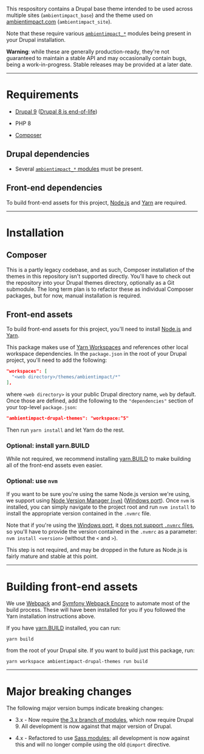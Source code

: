 This respository contains a Drupal base theme intended to be used across
multiple sites (```ambientimpact_base```) and the theme used on
[ambientimpact.com](https://ambientimpact.com/) (```ambientimpact_site```).

Note that these require various
[```ambientimpact_*```](https://gitlab.com/Ambient.Impact/drupal-modules)
modules being present in your Drupal installation.

**Warning**: while these are generally production-ready, they're not guaranteed
to maintain a stable API and may occasionally contain bugs, being a
work-in-progress. Stable releases may be provided at a later date.

----

# Requirements

* [Drupal 9](https://www.drupal.org/download) ([Drupal 8 is end-of-life](https://www.drupal.org/psa-2021-11-30))

* PHP 8

* [Composer](https://getcomposer.org/)

## Drupal dependencies

* Several [```ambientimpact_*``` modules](https://github.com/Ambient-Impact/drupal-modules) must be present.

## Front-end dependencies

To build front-end assets for this project, [Node.js](https://nodejs.org/) and
[Yarn](https://yarnpkg.com/) are required.

----

# Installation

## Composer

This is a partly legacy codebase, and as such, Composer installation of the
themes in this repository isn't supported directly. You'll have to check out
the repository into your Drupal themes directory, optionally as a Git
submodule. The long term plan is to refactor these as individual Composer
packages, but for now, manual installation is required.

## Front-end assets

To build front-end assets for this project, you'll need to install
[Node.js](https://nodejs.org/) and [Yarn](https://yarnpkg.com/).

This package makes use of [Yarn
Workspaces](https://yarnpkg.com/features/workspaces) and references other local
workspace dependencies. In the `package.json` in the root of your Drupal
project, you'll need to add the following:

```json
"workspaces": [
  "<web directory>/themes/ambientimpact/*"
],
```

where `<web directory>` is your public Drupal directory name, `web` by default.
Once those are defined, add the following to the `"dependencies"` section of
your top-level `package.json`:

```json
"ambientimpact-drupal-themes": "workspace:^5"
```

Then run `yarn install` and let Yarn do the rest.

### Optional: install yarn.BUILD

While not required, we recommend installing [yarn.BUILD](https://yarn.build/) to
make building all of the front-end assets even easier.

### Optional: use ```nvm```

If you want to be sure you're using the same Node.js version we're using, we
support using [Node Version Manager (```nvm```)](https://github.com/nvm-sh/nvm)
([Windows port](https://github.com/coreybutler/nvm-windows)). Once ```nvm``` is
installed, you can simply navigate to the project root and run ```nvm install```
to install the appropriate version contained in the ```.nvmrc``` file.

Note that if you're using the [Windows
port](https://github.com/coreybutler/nvm-windows), it [does not support
```.nvmrc```
files](https://github.com/coreybutler/nvm-windows/wiki/Common-Issues#why-isnt-nvmrc-supported-why-arent-some-nvm-for-macoslinux-features-supported),
so you'll have to provide the version contained in the ```.nvmrc``` as a
parameter: ```nvm install <version>``` (without the ```<``` and ```>```).

This step is not required, and may be dropped in the future as Node.js is fairly
mature and stable at this point.

----

# Building front-end assets

We use [Webpack](https://webpack.js.org/) and [Symfony Webpack
Encore](https://symfony.com/doc/current/frontend.html) to automate most of the
build process. These will have been installed for you if you followed the Yarn
installation instructions above.

If you have [yarn.BUILD](https://yarn.build/) installed, you can run:

```
yarn build
```

from the root of your Drupal site. If you want to build just this package, run:

```
yarn workspace ambientimpact-drupal-themes run build
```

----

# Major breaking changes

The following major version bumps indicate breaking changes:

* 3.x - Now require [the 3.x branch of modules](https://gitlab.com/Ambient.Impact/drupal-modules), which now require Drupal 9. All development is now against that major version of Drupal.

* 4.x - Refactored to use [Sass modules](https://sass-lang.com/blog/the-module-system-is-launched); all development is now against this and will no longer compile using the old ```@import``` directive.
